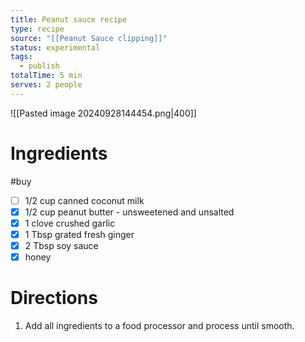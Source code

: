 ```yaml
---
title: Peanut sauce recipe
type: recipe
source: "[[Peanut Sauce clipping]]"
status: experimental
tags:
  - publish
totalTime: 5 min
serves: 2 people
---
```

![[Pasted image 20240928144454.png|400]]
# Ingredients
#buy
- [ ] 1/2 cup canned coconut milk
- [x] 1/2 cup peanut butter - unsweetened and unsalted
- [x] 1 clove crushed garlic
- [x] 1 Tbsp grated fresh ginger
- [x] 2 Tbsp soy sauce
- [x] honey
# Directions
1. Add all ingredients to a food processor and process until smooth.